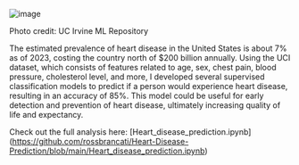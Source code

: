 ![image](https://github.com/rossbrancati/Heart-Disease-Prediction/assets/79770198/0c497fbd-3eb0-44b1-91eb-04cf880f6a29)

Photo credit: UC Irvine ML Repository

The estimated prevalence of heart disease in the United States is about 7% as of 2023, costing the country north of $200 billion annually. Using the UCI dataset, which consists of features related to age, sex, chest pain, blood pressure, cholesterol level, and more, I developed several supervised classification models to predict if a person would experience heart disease, resulting in an accuracy of 85%. This model could be useful for early detection and prevention of heart disease, ultimately increasing quality of life and expectancy.

Check out the full analysis here: [Heart_disease_prediction.ipynb] (https://github.com/rossbrancati/Heart-Disease-Prediction/blob/main/Heart_disease_prediction.ipynb)





